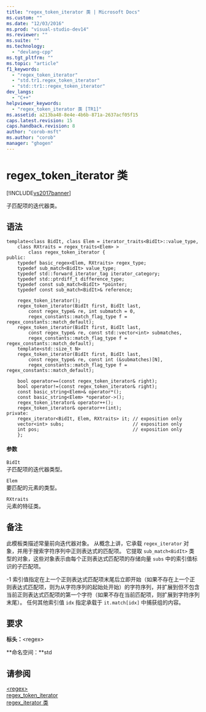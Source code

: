 ```yaml
---
title: "regex_token_iterator 类 | Microsoft Docs"
ms.custom: ""
ms.date: "12/03/2016"
ms.prod: "visual-studio-dev14"
ms.reviewer: ""
ms.suite: ""
ms.technology: 
  - "devlang-cpp"
ms.tgt_pltfrm: ""
ms.topic: "article"
f1_keywords: 
  - "regex_token_iterator"
  - "std.tr1.regex_token_iterator"
  - "std::tr1::regex_token_iterator"
dev_langs: 
  - "C++"
helpviewer_keywords: 
  - "regex_token_iterator 类 [TR1]"
ms.assetid: a213ba48-8e4e-4b6b-871a-2637acf05f15
caps.latest.revision: 15
caps.handback.revision: 8
author: "corob-msft"
ms.author: "corob"
manager: "ghogen"
---
```

# regex_token_iterator 类
[!INCLUDE[vs2017banner](../assembler/inline/includes/vs2017banner.md)]

子匹配项的迭代器类。  
  
## 语法  
  
```  
template<class BidIt, class Elem = iterator_traits<BidIt>::value_type,  
    class RXtraits = regex_traits<Elem> >  
        class regex_token_iterator {  
public:  
    typedef basic_regex<Elem, RXtraits> regex_type;  
    typedef sub_match<BidIt> value_type;  
    typedef std::forward_iterator_tag iterator_category;  
    typedef std::ptrdiff_t difference_type;  
    typedef const sub_match<BidIt> *pointer;  
    typedef const sub_match<BidIt>& reference;  
  
    regex_token_iterator();  
    regex_token_iterator(BidIt first, BidIt last,  
        const regex_type& re, int submatch = 0,  
        regex_constants::match_flag_type f = regex_constants::match_default);  
    regex_token_iterator(BidIt first, BidIt last,  
        const regex_type& re, const std::vector<int> submatches,  
        regex_constants::match_flag_type f = regex_constants::match_default);  
    template<std::size_t N>  
    regex_token_iterator(BidIt first, BidIt last,  
        const regex_type& re, const int (&submatches)[N],  
        regex_constants::match_flag_type f = regex_constants::match_default);  
  
    bool operator==(const regex_token_iterator& right);  
    bool operator!=(const regex_token_iterator& right);  
    const basic_string<Elem>& operator*();  
    const basic_string<Elem> *operator->();  
    regex_token_iterator& operator++();  
    regex_token_iterator& operator++(int);  
private:  
    regex_iterator<BidIt, Elem, RXtraits> it; // exposition only  
    vector<int> subs;                         // exposition only  
    int pos;                                  // exposition only  
    };  
```  
  
#### 参数  
 `BidIt`  
 子匹配项的迭代器类型。  
  
 `Elem`  
 要匹配的元素的类型。  
  
 `RXtraits`  
 元素的特征类。  
  
## 备注  
 此模板类描述常量前向迭代器对象。 从概念上讲，它承载 `regex_iterator` 对象，并用于搜索字符序列中正则表达式的匹配项。 它提取 `sub_match<BidIt>` 类型的对象，这些对象表示由每个正则表达式匹配项的存储向量 `subs` 中的索引值标识的子匹配项。  
  
 \-1 索引值指定在上一个正则表达式匹配项末尾后立即开始（如果不存在上一个正则表达式匹配项，则为从字符序列的起始处开始）的字符序列，并扩展到但不包含当前正则表达式匹配项的第一个字符（如果不存在当前匹配项，则扩展到字符序列末尾）。 任何其他索引值 `idx` 指定承载于 `it.match[idx]` 中捕获组的内容。  
  
## 要求  
 **标头：**\<regex\>  
  
 **命名空间：**std  
  
## 请参阅  
 [\<regex\>](../standard-library/regex.md)   
 [regex\_token\_iterator](../standard-library/regex-token-iterator-class.md)   
 [regex\_iterator 类](../standard-library/regex-iterator-class.md)